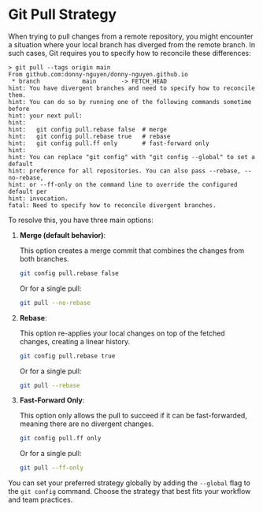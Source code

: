 # Git Pull Strategy

When trying to pull changes from a remote repository, you might encounter a situation where your local branch has diverged from the remote branch. In such cases, Git requires you to specify how to reconcile these differences:

```
> git pull --tags origin main
From github.com:donny-nguyen/donny-nguyen.github.io
 * branch            main       -> FETCH_HEAD
hint: You have divergent branches and need to specify how to reconcile them.
hint: You can do so by running one of the following commands sometime before
hint: your next pull:
hint: 
hint:   git config pull.rebase false  # merge
hint:   git config pull.rebase true   # rebase
hint:   git config pull.ff only       # fast-forward only
hint: 
hint: You can replace "git config" with "git config --global" to set a default
hint: preference for all repositories. You can also pass --rebase, --no-rebase,
hint: or --ff-only on the command line to override the configured default per
hint: invocation.
fatal: Need to specify how to reconcile divergent branches.
```

To resolve this, you have three main options:

1. **Merge (default behavior)**:

   This option creates a merge commit that combines the changes from both branches.
   ```bash
   git config pull.rebase false
   ```
   Or for a single pull:
   ```bash
   git pull --no-rebase
   ```

2. **Rebase**:

   This option re-applies your local changes on top of the fetched changes, creating a linear history.
   ```bash
   git config pull.rebase true
   ```
   Or for a single pull:
   ```bash
   git pull --rebase
   ```

3. **Fast-Forward Only**:

   This option only allows the pull to succeed if it can be fast-forwarded, meaning there are no divergent changes.
   ```bash
   git config pull.ff only
   ```
   Or for a single pull:
   ```bash
   git pull --ff-only
   ``` 

You can set your preferred strategy globally by adding the `--global` flag to the `git config` command. Choose the strategy that best fits your workflow and team practices.